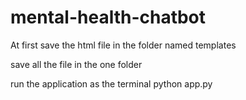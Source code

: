 # mental-health-chatbot



At first save the html file in the folder named templates

save all the file in the one folder

run the application as the terminal python app.py
